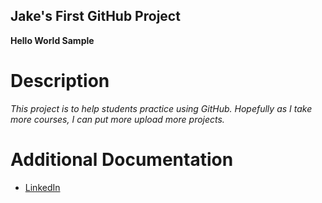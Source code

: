 ## Jake's First GitHub Project

**Hello World Sample**


# Description

*This project is to help students practice using GitHub. Hopefully as I take more courses, I can put more upload more projects.*


# Additional Documentation

- [LinkedIn](https://www.linkedin.com/in/jacob-robin-33b395207/)
